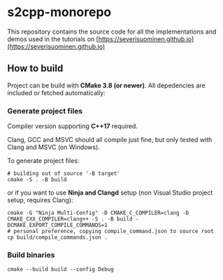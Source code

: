 # s2cpp-monorepo

This repository contains the source code for all the implementations and demos used in the tutorials on [https://severisuominen.github.io](https://severisuominen.github.io)  

## How to build

Project can be build with <strong>CMake 3.8 (or newer)</strong>. All depedencies are included or fetched automatically:

### Generate project files

Compiler version supporting <strong>C++17</strong> required. 

Clang, GCC and MSVC should all compile just fine, but only tested with Clang and MSVC (on Windows).

To generate project files:

```shell
# building out of source '-B target'
cmake -S . -B build
```
or if you want to use <strong>Ninja and Clangd</strong> setup (non Visual Studio project setup, requires Clang):

```shell
cmake -G "Ninja Multi-Config" -D CMAKE_C_COMPILER=clang -D CMAKE_CXX_COMPILER=clang++ -S . -B build -DCMAKE_EXPORT_COMPILE_COMMANDS=1
# personal preference, copying compile_command.json to source root
cp build/compile_commands.json .
```

### Build binaries

```shell
cmake --build build --config Debug
```


